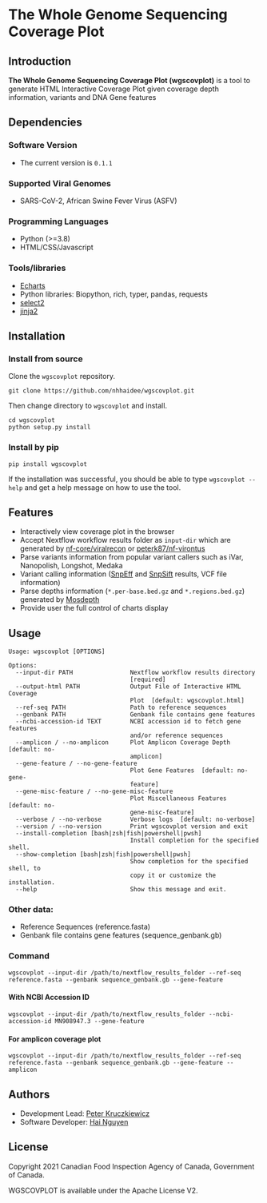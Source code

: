 # The Whole Genome Sequencing Coverage Plot

## Introduction

**The Whole Genome Sequencing Coverage Plot (wgscovplot)** is a tool to generate HTML Interactive Coverage Plot given coverage depth information, variants and DNA Gene features

## Dependencies

### Software Version

- The current version is ```0.1.1```

### Supported Viral Genomes

- SARS-CoV-2, African Swine Fever Virus (ASFV)

### Programming Languages

- Python (>=3.8)
- HTML/CSS/Javascript

### Tools/libraries

- [Echarts]
- Python libraries: Biopython, rich, typer, pandas, requests
- [select2]
- [jinja2]

## Installation

### Install from source
Clone the `wgscovplot` repository.

```
git clone https://github.com/nhhaidee/wgscovplot.git
```

Then change directory to `wgscovplot` and install.

```
cd wgscovplot
python setup.py install
```
### Install by pip

```
pip install wgscovplot
```

If the installation was successful, you should be able to type `wgscovplot --help` and get a help message on how to use the tool.

## Features

- Interactively view coverage plot in the browser
- Accept Nextflow workflow results folder as ```input-dir``` which are generated by [nf-core/viralrecon] or [peterk87/nf-virontus]
- Parse variants information from popular variant callers such as iVar, Nanopolish, Longshot, Medaka
- Variant calling information ([SnpEff] and [SnpSift] results, VCF file information)
- Parse depths information (```*.per-base.bed.gz``` and ```*.regions.bed.gz```) generated by [Mosdepth]
- Provide user the full control of charts display


## Usage

```
Usage: wgscovplot [OPTIONS]

Options:
  --input-dir PATH                Nextflow workflow results directory
                                  [required]
  --output-html PATH              Output File of Interactive HTML Coverage
                                  Plot  [default: wgscovplot.html]
  --ref-seq PATH                  Path to reference sequences
  --genbank PATH                  Genbank file contains gene features
  --ncbi-accession-id TEXT        NCBI accession id to fetch gene features
                                  and/or reference sequences
  --amplicon / --no-amplicon      Plot Amplicon Coverage Depth  [default: no-
                                  amplicon]
  --gene-feature / --no-gene-feature
                                  Plot Gene Features  [default: no-gene-
                                  feature]
  --gene-misc-feature / --no-gene-misc-feature
                                  Plot Miscellaneous Features  [default: no-
                                  gene-misc-feature]
  --verbose / --no-verbose        Verbose logs  [default: no-verbose]
  --version / --no-version        Print wgscovplot version and exit
  --install-completion [bash|zsh|fish|powershell|pwsh]
                                  Install completion for the specified shell.
  --show-completion [bash|zsh|fish|powershell|pwsh]
                                  Show completion for the specified shell, to
                                  copy it or customize the installation.
  --help                          Show this message and exit.
```

### Other data:

- Reference Sequences (reference.fasta)
- Genbank file contains gene features (sequence_genbank.gb)

### Command

```
wgscovplot --input-dir /path/to/nextflow_results_folder --ref-seq reference.fasta --genbank sequence_genbank.gb --gene-feature
```
#### With NCBI Accession ID
```
wgscovplot --input-dir /path/to/nextflow_results_folder --ncbi-accession-id MN908947.3 --gene-feature
```
#### For amplicon coverage plot
```
wgscovplot --input-dir /path/to/nextflow_results_folder --ref-seq reference.fasta --genbank sequence_genbank.gb --gene-feature --amplicon
```

## Authors

* Development Lead: [Peter Kruczkiewicz]
* Software Developer: [Hai Nguyen]

## License

Copyright 2021 Canadian Food Inspection Agency of Canada, Government of Canada.

WGSCOVPLOT is available under the Apache License V2.

<!-- TODO nf-core: Add bibliography of tools and data used in your pipeline -->


[Peter Kruczkiewicz]: https://github.com/peterk87/
[Hai Nguyen]: https://github.com/nhhaidee/
[Echarts]: https://echarts.apache.org/en/index.html
[select2]: https://select2.org/
[jinja2]: https://jinja.palletsprojects.com/en/3.0.x/
[SnpEff]: https://pcingola.github.io/SnpEff/se_introduction/
[SnpSift]: https://pcingola.github.io/SnpEff/ss_introduction/
[Mosdepth]: https://github.com/brentp/mosdepth
[nf-core/viralrecon]: https://github.com/nf-core/viralrecon
[peterk87/nf-virontus]: https://github.com/peterk87/nf-virontus/
[Canadian Food Inspection Agency of Canada]: https://inspection.canada.ca/science-and-research/our-laboratories/ncfad-winnipeg/eng/1549576575939/1549576643836